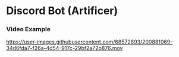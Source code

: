 # Discord Bot (Artificer)

### Video Example
https://user-images.githubusercontent.com/68572893/200881069-34d6fda7-f26a-4d54-917c-29bf2a72b876.mov

